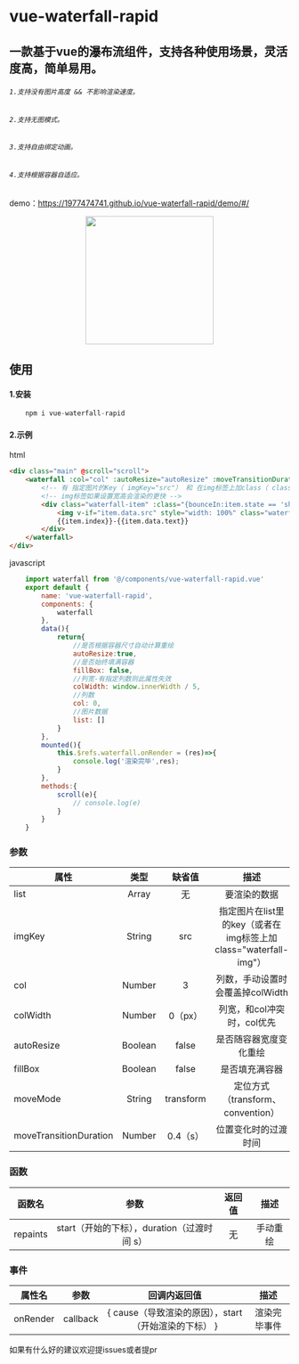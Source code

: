 # vue-waterfall-rapid
## 一款基于vue的瀑布流组件，支持各种使用场景，灵活度高，简单易用。
###### `1.支持没有图片高度 && 不影响渲染速度。`
###### `2.支持无图模式。`
###### `3.支持自由绑定动画。`
###### `4.支持根据容器自适应。`
demo：https://1977474741.github.io/vue-waterfall-rapid/demo/#/
<div align=center ><img width="230" height="230" src="https://pubser-res.zhenai.com/other/temp/202101/25/1616397889193.png"/></div>

## 使用
#### 1.安装
```javaScript
    npm i vue-waterfall-rapid
```
#### 2.示例
html
```html
<div class="main" @scroll="scroll">
    <waterfall :col="col" :autoResize="autoResize" :moveTransitionDuration="0.4" :fillBox="fillBox" :col-        width="colWidth" :list="list" ref="waterfall" imgKey="src">
        <!-- 有 指定图片的Key（ imgKey="src"） 和 在img标签上加class（ class="waterfall-img"） 两种绑定模式 -->
        <!-- img标签如果设置宽高会渲染的更快 -->
        <div class="waterfall-item" :class="{bounceIn:item.state == 'show'}" slot-scope="item">
            <img v-if="item.data.src" style="width: 100%" class="waterfall-img" :src="item.data.src">
            {{item.index}}-{{item.data.text}}
        </div>
    </waterfall>
</div>
```
javascript
```javascript
    import waterfall from '@/components/vue-waterfall-rapid.vue'
    export default {
        name: 'vue-waterfall-rapid',
        components: {
            waterfall
        },
        data(){
            return{
                //是否根据容器尺寸自动计算重绘
                autoResize:true,
                //是否始终填满容器
                fillBox: false,
                //列宽-有指定列数则此属性失效
                colWidth: window.innerWidth / 5,
                //列数
                col: 0,
                //图片数据
                list: []
            }
        },
        mounted(){
            this.$refs.waterfall.onRender = (res)=>{
                console.log('渲染完毕',res);
            }
        },
        methods:{
            scroll(e){
                // console.log(e)
            }
        }
    }
```
### 参数<font color=#C39178 size=2></font>
| 属性           | 类型   | 缺省值  | 描述  |
| ------------- |:------:|:------:|:-----:|
| list      | Array  | 无       |要渲染的数据|
| imgKey    | String | src      |指定图片在list里的key（或者在img标签上加 class="waterfall-img"）|
| col       | Number | 3        |列数，手动设置时会覆盖掉colWidth|
| colWidth  | Number | 0（px）  |列宽，和col冲突时，col优先|
| autoResize| Boolean | false   |是否随容器宽度变化重绘|
| fillBox   | Boolean | false   |是否填充满容器|
| moveMode  | String | transform |定位方式（transform、convention）|
| moveTransitionDuration| Number | 0.4（s）     |位置变化时的过渡时间|
### 函数
| 函数名         | 参数          | 返回值  |描述|
| ------------- |:------:   |:------:|:------:|
| repaints      |  start（开始的下标），duration（过渡时间 s）  |   无   |手动重绘|
### 事件
| 属性名         | 参数  | 回调内返回值  |描述|
| ------------- |:------:|:------:|:------:|
| onRender      |  callback  |   { cause（导致渲染的原因），start（开始渲染的下标） }   |渲染完毕事件|

如果有什么好的建议欢迎提issues或者提pr
